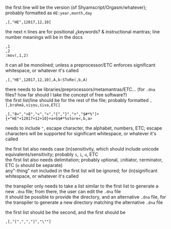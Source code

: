 the first line will be the version (of Shyamscript/Orgasm/whatever); probably formatted as `HE:year,month,day`

	,[,"HE",12017,12,10]

the next n lines are for positional ¿keywords? & instructional mantras; line number meanings will be in the docs
	
	,1
	,2
	:mov(,1,2)

it can all be monolined; unless a preprocessor/ETC enforces significant whitespace, or whatever it's called

	,[,"HE",12017,12,10],A,b:SToRe(,b,A)

there needs to be libraries/preprocessors/metamantras/ETC... (for `.dna` files? how far should I take the concept of free software?)
<br>the first list/line should be for the rest of the file; probably formatted `,[,brahmā,viṣṇu,śiva,ETC]`
	
	,[,"8<",">8","<",">","{","}","+","$#*%"]+{+"HE"+12017+12+10}+a+b$#*%store<,b,a>
	
needs to include `"`, escape character, the alphabet, numbers, ETC; escape characters will be supported for significant whitespace, or whatever it's called

the first list also needs case (in)sensitivity, which should include unicode equivalents/sensitivity; probably `s`, `i`, `u`, ETC
<br>the first list also needs delimitation; probably `o`ptional, `i`nitiator, `t`erminator, ETC (`o` should be separate)
<br>any"-thing" not included in the first list will be ignored; for (in)significant whitespace, or whatever it's called

the transpiler only needs to take a list similar to the first list to generate a new `.dna` file; from there, the user can edit the `.dna` file
<br>it should be possible to provide the directory, and an alternative `.dna` file, for the transpiler to generate a new directory matching the alternative `.dna` file

the first list should be the second, and the first should be
	
	,[,"[",",","]","\""]
